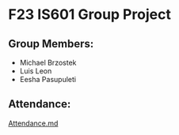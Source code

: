 # F23 IS601 Group Project

## Group Members:
- Michael Brzostek
- Luis Leon
- Eesha Pasupuleti

## Attendance:
[Attendance.md](Attendance.md)
